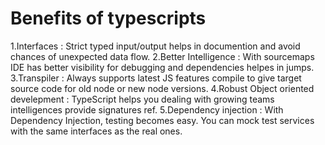 # Benefits of typescripts

1.Interfaces : Strict typed input/output helps in documention and avoid chances of unexpected data flow.
2.Better Intelligence : With sourcemaps IDE has better visibility for debugging and dependencies helpes in jumps.
3.Transpiler : Always supports latest JS features compile to give target source code for old node or new node versions.
4.Robust Object oriented develepment : TypeScript helps you dealing with growing teams intelligences provide signatures ref.
5.Dependency injection : With Dependency Injection, testing becomes easy. You can mock test services with the same interfaces as the real ones.

